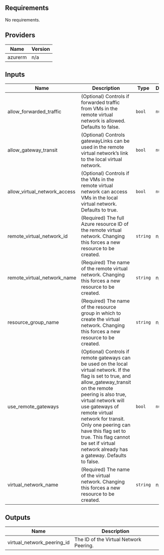 ## Requirements

No requirements.

## Providers

| Name | Version |
|------|---------|
| azurerm | n/a |

## Inputs

| Name | Description | Type | Default | Required |
|------|-------------|------|---------|:--------:|
| allow\_forwarded\_traffic | (Optional) Controls if forwarded traffic from VMs in the remote virtual network is allowed. Defaults to false. | `bool` | `null` | no |
| allow\_gateway\_transit | (Optional) Controls gatewayLinks can be used in the remote virtual network’s link to the local virtual network. | `bool` | `null` | no |
| allow\_virtual\_network\_access | (Optional) Controls if the VMs in the remote virtual network can access VMs in the local virtual network. Defaults to true. | `bool` | `null` | no |
| remote\_virtual\_network\_id | (Required) The full Azure resource ID of the remote virtual network. Changing this forces a new resource to be created. | `string` | n/a | yes |
| remote\_virtual\_network\_name | (Required) The name of the remote virtual network. Changing this forces a new resource to be created. | `string` | n/a | yes |
| resource\_group\_name | (Required) The name of the resource group in which to create the virtual network. Changing this forces a new resource to be created. | `string` | n/a | yes |
| use\_remote\_gateways | (Optional) Controls if remote gateways can be used on the local virtual network. If the flag is set to true, and allow\_gateway\_transit on the remote peering is also true, virtual network will use gateways of remote virtual network for transit. Only one peering can have this flag set to true. This flag cannot be set if virtual network already has a gateway. Defaults to false. | `bool` | `null` | no |
| virtual\_network\_name | (Required) The name of the virtual network. Changing this forces a new resource to be created. | `string` | n/a | yes |

## Outputs

| Name | Description |
|------|-------------|
| virtual\_network\_peering\_id | The ID of the Virtual Network Peering. |


